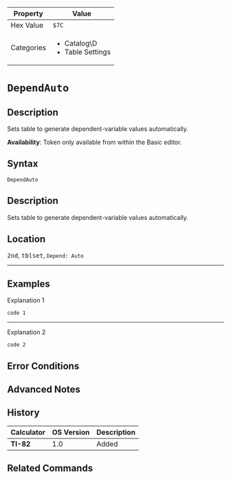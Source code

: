 | Property      | Value |
|---------------|-------|
| Hex Value     | `$7C`|
| Categories    | <ul><li>Catalog\D</li><li>Table Settings</li></ul> |

# `DependAuto`

## Description
Sets table to generate dependent-variable values automatically.


<b>Availability</b>: Token only available from within the Basic editor.

## Syntax
`DependAuto`

## Description
Sets table to generate dependent-variable values automatically.

## Location
<kbd>2nd</kbd>, <kbd>tblset</kbd>, `Depend: Auto`
<hr>

## Examples

Explanation 1
```ti-basic
code 1
```
---
Explanation 2
```ti-basic
code 2
```

## Error Conditions


## Advanced Notes


## History
| Calculator | OS Version | Description |
|------------|------------|-------------|
| <b>TI-82</b> | 1.0 | Added

## Related Commands

    